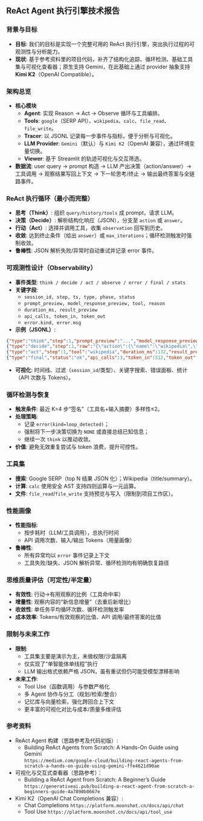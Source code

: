 ## ReAct Agent 执行引擎技术报告

### 背景与目标
- **目标**: 我们的目标是实现一个完整可用的 ReAct 执行引擎，突出执行过程的可观测性与分析能力。
- **现状**: 基于参考资料里的项目代码，补齐了结构化追踪、循环检测、基础工具集与可视化查看器；原生支持 Gemini，在此基础上通过 provider 抽象支持 **Kimi K2**（OpenAI Compatible）。

### 架构总览
- **核心模块**
  - **Agent**: 实现 Reason → Act → Observe 循环与工具编排。
  - **Tools**: `google`（SERP API）、`wikipedia`、`calc`、`file_read`、`file_write`。
  - **Tracer**: 以 JSONL 记录每一步事件与指标，便于分析与可视化。
  - **LLM Provider**: `Gemini`（默认）与 `Kimi K2`（OpenAI 兼容），通过环境变量切换。
  - **Viewer**: 基于 Streamlit 的轨迹可视化与交互筛选。
- **数据流**: user query → prompt 构造 → LLM 产出决策（action/answer）→ 工具调用 → 观察结果写回上下文 → 下一轮思考/终止 → 输出最终答案与全链路事件。

### ReAct 执行循环（最小而完整）
- **思考（Think）**: 组织 `query/history/tools` 成 prompt，请求 LLM。
- **决策（Decide）**: 解析结构化响应（JSON），分支至 `action` 或 `answer`。
- **行动（Act）**: 选择并调用工具，收集 `observation` 回写到历史。
- **收敛**: 达到终止条件（给出 `answer`）或 `max_iterations`；循环检测触发时强制收敛。
- **鲁棒性**: JSON 解析失败/异常时自动重试并记录 error 事件。

### 可观测性设计（Observability）
- **事件类型**: `think / decide / act / observe / error / final / stats`
- **关键字段**:
  - `session_id, step, ts, type, phase, status`
  - `prompt_preview, model_response_preview, tool, reason`
  - `duration_ms, result_preview`
  - `api_calls, token_in, token_out`
  - `error.kind, error.msg`
- **示例（JSONL）**:
```json
{"type":"think","step":1,"prompt_preview":"...","model_response_preview":"...","ts":1710000000000}
{"type":"decide","step":1,"raw":"{\"action\":{\"name\":\"wikipedia\",\"input\":\"Geoffrey Hinton\"}}"}
{"type":"act","step":1,"tool":"wikipedia","duration_ms":132,"result_preview":"{...}"}
{"type":"final","status":"ok","api_calls":3,"token_in":512,"token_out":214,"result_preview":"..."}
```
- **可视化**: 时间线、过滤（`session_id`/类型）、关键字搜索、错误面板、统计（API 次数与 Tokens）。

### 循环检测与恢复
- **触发条件**: 最近 K=4 步“签名”（工具名+输入摘要）多样性≤2。
- **处理策略**:
  - 记录 `error(kind=loop_detected)`；
  - 强制将下一步决策切换为 `NONE` 或直接总结已知信息；
  - 继续一次 `think` 以推动收敛。
- **价值**: 避免无效重复尝试与 token 浪费，提升可控性。

### 工具集
- **搜索**: Google SERP（top N 结果 JSON 化）；Wikipedia（title/summary）。
- **计算**: `calc` 使用安全 AST 支持四则运算与一元运算。
- **文件**: `file_read`/`file_write` 支持预览与写入（限制到项目工作区）。

### 性能画像
- **性能指标**:  
  - 按步耗时（LLM/工具调用），总执行时间  
  - API 调用次数、输入/输出 Tokens（用量画像）  
- **鲁棒性**:  
  - 所有异常均以 `error` 事件记录上下文  
  - 工具失败/缺失、JSON 解析异常、循环检测均有明确恢复路径

### 思维质量评估（可定性/半定量）
- **有效性**: 行动→有用观察的比例（工具命中率）  
- **增量性**: 观察内容的“新信息增量”（去重后新增比）  
- **收敛性**: 单任务平均循环次数、循环检测触发率  
- **成本效率**: Tokens/有效观察的比值、API 调用/最终答案的比值

### 限制与未来工作
- **限制**:  
  - 工具集主要是演示为主，未做权限/沙盒隔离  
  - 仅实现了“单智能体单线程”执行  
  - LLM 输出格式依赖严格 JSON，虽有重试但仍可能受模型漂移影响
- **未来工作**:  
  - Tool Use（函数调用）与参数严格化  
  - 多 Agent 协作与分工（规划/检索/整合）  
  - 记忆库与向量检索，强化跨回合上下文  
  - 更丰富的可视化对比与成本/质量多维评估

### 参考资料
- ReAct Agent 构建（思路参考及代码初版）:  
  - Building ReAct Agents from Scratch: A Hands-On Guide using Gemini  
    `https://medium.com/google-cloud/building-react-agents-from-scratch-a-hands-on-guide-using-gemini-ffe4621d90ae`
- 可视化与交互式查看器（思路参考）：  
  - Building a ReAct Agent from Scratch: A Beginner’s Guide  
    `https://generativeai.pub/building-a-react-agent-from-scratch-a-beginners-guide-4a7890b0667e`
- Kimi K2（OpenAI Chat Completions 兼容）:  
  - Chat Completions `https://platform.moonshot.cn/docs/api/chat`  
  - Tool Use `https://platform.moonshot.cn/docs/api/tool_use`



